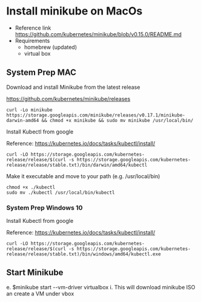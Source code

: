 # Install minikube on MacOs
* Reference linkhttps://github.com/kubernetes/minikube/blob/v0.15.0/README.md* Requirements	* homebrew (updated)	* virtual box## System Prep MAC
Download and install Minikube from the latest release

https://github.com/kubernetes/minikube/releases

```
curl -Lo minikube https://storage.googleapis.com/minikube/releases/v0.17.1/minikube-darwin-amd64 && chmod +x minikube && sudo mv minikube /usr/local/bin/
```
Install Kubectl from googleReference:  https://kubernetes.io/docs/tasks/kubectl/install/

```
curl -LO https://storage.googleapis.com/kubernetes-release/release/$(curl -s https://storage.googleapis.com/kubernetes-release/release/stable.txt)/bin/darwin/amd64/kubectl```Make it executable and move to your path (e.g. /usr/local/bin) ```
chmod +x ./kubectl
sudo mv ./kubectl /usr/local/bin/kubectl ```### System Prep Windows 10Install Kubectl from googleReference:  https://kubernetes.io/docs/tasks/kubectl/install/

```
curl -LO https://storage.googleapis.com/kubernetes-release/release/$(curl -s https://storage.googleapis.com/kubernetes-release/release/stable.txt)/bin/windows/amd64/kubectl.exe```## Start Minikubee.	$minikube start --vm-driver virtualboxi.	This will download minikube ISO an create a VM under vbox